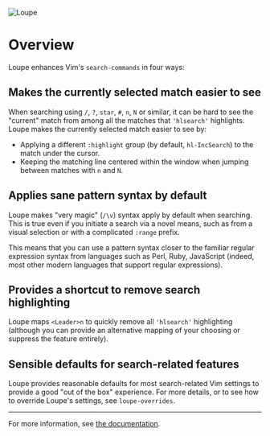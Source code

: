 ![Loupe](https://raw.githubusercontent.com/wincent/loupe/media/loupe-small.jpg)

# Overview

Loupe enhances Vim's `search-commands` in four ways:

## Makes the currently selected match easier to see

When searching using `/`, `?`, `star`, `#`, `n`, `N` or similar, it can be hard to see the "current" match from among all the matches that `'hlsearch'` highlights. Loupe makes the currently selected match easier to see by:

- Applying a different `:highlight` group (by default, `hl-IncSearch`) to the match under the cursor.
- Keeping the matching line centered within the window when jumping between matches with `n` and `N`.

## Applies sane pattern syntax by default

Loupe makes "very magic" (`/\v`) syntax apply by default when searching. This is true even if you initiate a search via a novel means, such as from a visual selection or with a complicated `:range` prefix.

This means that you can use a pattern syntax closer to the familiar regular expression syntax from languages such as Perl, Ruby, JavaScript (indeed, most other modern languages that support regular expressions).

## Provides a shortcut to remove search highlighting

Loupe maps `<Leader>n` to quickly remove all `'hlsearch'` highlighting (although you can provide an alternative mapping of your choosing or suppress the feature entirely).

## Sensible defaults for search-related features

Loupe provides reasonable defaults for most search-related Vim settings to provide a good "out of the box" experience. For more details, or to see how to override Loupe's settings, see `loupe-overrides`.

---

For more information, see [the documentation](https://github.com/wincent/loupe/blob/master/doc/loupe.txt).
